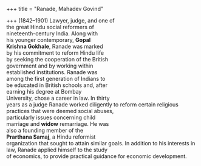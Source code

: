 +++
title = "Ranade, Mahadev Govind"

+++
(1842–1901) Lawyer, judge, and one of  
the great Hindu social reformers of  
nineteenth-century India. Along with  
his younger contemporary, **Gopal**  
**Krishna Gokhale**, Ranade was marked  
by his commitment to reform Hindu life  
by seeking the cooperation of the British  
government and by working within  
established institutions. Ranade was  
among the first generation of Indians to  
be educated in British schools and, after  
earning his degree at Bombay  
University, chose a career in law. In thirty  
years as a judge Ranade worked diligently to reform certain religious practices that were deemed social abuses,  
particularly issues concerning child  
marriage and **widow** remarriage. He was  
also a founding member of the  
**Prarthana Samaj**, a Hindu reformist  
organization that sought to attain similar goals. In addition to his interests in  
law, Ranade applied himself to the study  
of economics, to provide practical guidance for economic development.